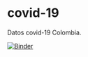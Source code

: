 # covid-19
Datos covid-19 Colombia.

[![Binder](https://mybinder.org/badge_logo.svg)](https://mybinder.org/v2/gh/forero/covid-19/master)